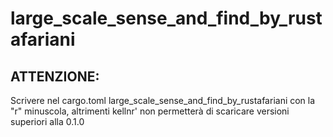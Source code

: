 # large_scale_sense_and_find_by_rustafariani

## ATTENZIONE:
Scrivere nel cargo.toml large_scale_sense_and_find_by_rustafariani con la "r" minuscola, altrimenti kellnr' non permetterà di scaricare versioni superiori alla 0.1.0


